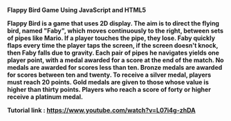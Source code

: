 <b>Flappy Bird Game Using JavaScript and HTML5<b>


Flappy Bird is a game that uses 2D display. The aim is to direct the flying bird, named "Faby", which moves continuously to the right, between sets of pipes like Mario. If a player touches the pipe, they lose. Faby quickly flaps every time the player taps the screen, if the screen doesn't knock, then Faby falls due to gravity. Each pair of pipes he navigates yields one player point, with a medal awarded for a score at the end of the match. No medals are awarded for scores less than ten. Bronze medals are awarded for scores between ten and twenty. To receive a silver medal, players must reach 20 points. Gold medals are given to those whose value is higher than thirty points. Players who reach a score of forty or higher receive a platinum medal.


Tutorial link : https://www.youtube.com/watch?v=L07i4g-zhDA
